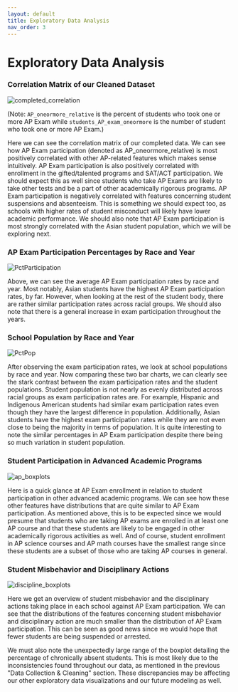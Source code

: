 ```yaml
---
layout: default
title: Exploratory Data Analysis 
nav_order: 3
---
```


# Exploratory Data Analysis 

### Correlation Matrix of our Cleaned Dataset 

![completed_correlation](../../assets/images/completed_correlation.png)

(Note: `AP_oneormore_relative` is the percent of students who took one or more AP Exam while `students_AP_exam_oneormore` is the number of student who took one or more AP Exam.) 

Here we can see the correlation matrix of our completed data. We can see how AP Exam participation (denoted as AP_oneormore_relative) is most positively correlated with other AP-related features which makes sense intuitively. AP Exam participation is also positively correlated with enrollment in the gifted/talented programs and SAT/ACT participation. We should expect this as well since students who take AP Exams are likely to take other tests and be a part of other academically rigorous programs. AP Exam participation is negatively correlated with features concerning student suspensions and absenteeism. This is something we should expect too, as schools with higher rates of student misconduct will likely have lower academic performance. We should also note that AP Exam participation is most strongly correlated with the Asian student population, which we will be exploring next. 


### AP Exam Participation Percentages by Race and Year  

![PctParticipation](../../assets/images/PctParticipation.png)

Above, we can see the average AP Exam participation rates by race and year. Most notably, Asian students have the highest AP Exam participation rates, by far. However, when looking at the rest of the student body, there are rather similar participation rates across racial groups. We should also note that there is a general increase in exam participation throughout the years. 

### School Population by Race and Year 

![PctPop](../../assets/images/PctPop.png)
 
After observing the exam participation rates, we look at school populations by race and year. Now comparing these two bar charts, we can clearly see the stark contrast between the exam participation rates and the student populations. Student population is not nearly as evenly distributed across racial groups as exam participation rates are. For example, Hispanic and Indigenous American students had similar exam participation rates even though they have the largest difference in population. Additionally, Asian students have the highest exam participation rates while they are not even close to being the majority in terms of population. It is quite interesting to note the similar percentages in AP Exam participation despite there being so much variation in student population. 

 
### Student Participation in Advanced Academic Programs 

![ap_boxplots](../../assets/images/ap_boxplots.png)

Here is a quick glance at AP Exam enrollment in relation to student participation in other advanced academic programs. We can see how these other features have distributions that are quite similar to AP Exam participation. As mentioned above, this is to be expected since we would presume that students who are taking AP exams are enrolled in at least one AP course and that these students are likely to be engaged in other academically rigorous activities as well. And of course, student enrollment in AP science courses and AP math courses have the smallest range since these students are a subset of those who are taking AP courses in general.


### Student Misbehavior and Disciplinary Actions 

![discipline_boxplots](../../assets/images/discipline_boxplots.png)

Here we get an overview of student misbehavior and the disciplinary actions taking place in each school against AP Exam participation. We can see that the distributions of the features concerning student misbehavior and disciplinary action are much smaller than the distribution of AP Exam participation. This can be seen as good news since we would hope that fewer students are being suspended or arrested. 
 
We must also note the unexpectedly large range of the boxplot detailing the percentage of chronically absent students. This is most likely due to the inconsistencies found throughout our data, as mentioned in the previous "Data Collection & Cleaning" section. These discrepancies may be affecting our other exploratory data visualizations and our future modeling as well. 
